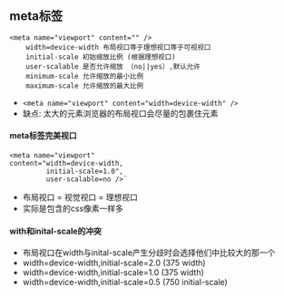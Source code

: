 ## meta标签
	<meta name="viewport" content="" />
		width=device-width 布局视口等于理想视口等于可视视口
		initial-scale 初始缩放比例 (根据理想视口)
		user-scalable 是否允许缩放 （no||yes）,默认允许
		minimum-scale 允许缩放的最小比例
		maximum-scale 允许缩放的最大比例 

- `<meta name="viewport" content="width=device-width" />`
- 缺点: 太大的元素浏览器的布局视口会尽量的包裹住元素
#### meta标签完美视口
	<meta name="viewport" 
	content="width=device-width,
			 initial-scale=1.0",
			 user-scalable=no />`
- 布局视口 = 视觉视口 = 理想视口
- 实际是包含的css像素一样多

#### with和inital-scale的冲突
- 布局视口在width与inital-scale产生分歧时会选择他们中比较大的那一个
- width=device-width,initial-scale=2.0 (375 width)
- width=device-width,initial-scale=1.0 (375 width)
- width=device-width,initial-scale=0.5 (750 initial-scale)

